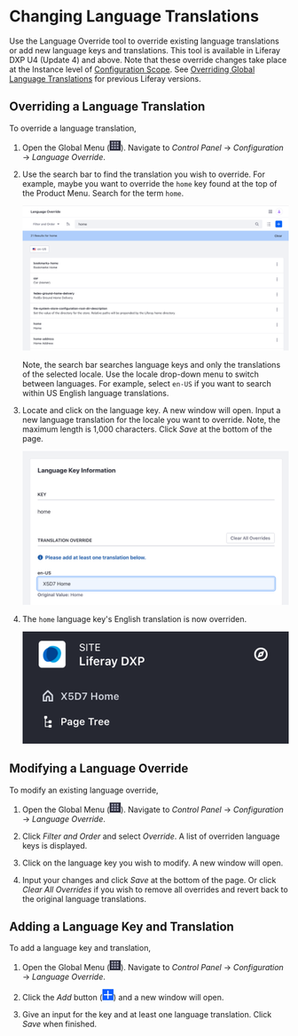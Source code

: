 # Changing Language Translations

Use the Language Override tool to override existing language translations or add new language keys and translations. This tool is available in Liferay DXP U4 (Update 4) and above. Note that these override changes take place at the Instance level of [Configuration Scope](./understanding-configuration-scope.md). See [Overriding Global Language Translations](../../liferay-internals/extending-liferay/overriding-global-language-translations.md) for previous Liferay versions.

## Overriding a Language Translation

To override a language translation,

1. Open the Global Menu (![Global Menu](../../images/icon-applications-menu.png)). Navigate to *Control Panel* &rarr; *Configuration* &rarr; *Language Override*.

2. Use the search bar to find the translation you wish to override. For example, maybe you want to override the `home` key found at the top of the Product Menu. Search for the term `home`.

    ![Search for the term `home` in the Language Override UI.](./changing-language-translations/images/01.png)

    Note, the search bar searches language keys and only the translations of the selected locale. Use the locale drop-down menu to switch between languages. For example, select `en-US` if you want to search within US English language translations. 

3. Locate and click on the language key. A new window will open. Input a new language translation for the locale you want to override. Note, the maximum length is 1,000 characters. Click *Save* at the bottom of the page. 

    ![Input a new language translation for the locale you want to override.](./changing-language-translations/images/02.png)

4. The `home` language key's English translation is now overriden.

    ![The `home` language key's English translation is now overriden.](./changing-language-translations/images/03.png)

## Modifying a Language Override

To modify an existing language override,

1. Open the Global Menu (![Global Menu](../../images/icon-applications-menu.png)). Navigate to *Control Panel* &rarr; *Configuration* &rarr; *Language Override*.

1. Click *Filter and Order* and select *Override*. A list of overriden language keys is displayed.

1. Click on the language key you wish to modify. A new window will open.

1. Input your changes and click *Save* at the bottom of the page. Or click *Clear All Overrides* if you wish to remove all overrides and revert back to the original language translations.

## Adding a Language Key and Translation

To add a language key and translation,

1. Open the Global Menu (![Global Menu](../../images/icon-applications-menu.png)). Navigate to *Control Panel* &rarr; *Configuration* &rarr; *Language Override*.

1. Click the *Add* button (![Add button](../../images/icon-add.png)) and a new window will open.

1. Give an input for the key and at least one language translation. Click *Save* when finished.